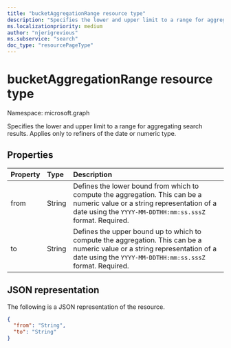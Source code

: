 ```yaml
---
title: "bucketAggregationRange resource type"
description: "Specifies the lower and upper limit to a range for aggregating search results. Applies only to refiners of the date or numeric type"
ms.localizationpriority: medium
author: "njerigrevious"
ms.subservice: "search"
doc_type: "resourcePageType"
---
```


# bucketAggregationRange resource type

Namespace: microsoft.graph

Specifies the lower and upper limit to a range for aggregating search results. Applies only to refiners of the date or numeric type.

## Properties

| Property     | Type        | Description |
|:-------------|:------------|:------------|
|from|String| Defines the lower bound from which to compute the aggregation. This can be a numeric value or a string representation of a date using the `YYYY-MM-DDTHH:mm:ss.sssZ` format. Required.|
|to|String| Defines the upper bound up to which to compute the aggregation. This can be a numeric value or a string representation of a date using the `YYYY-MM-DDTHH:mm:ss.sssZ` format. Required.|

## JSON representation

The following is a JSON representation of the resource.

<!-- {
  "blockType": "resource",
  "optionalProperties": [

  ],
  "@odata.type": "microsoft.graph.bucketAggregationRange",
  "baseType": null
}-->

```json
{
  "from": "String",
  "to": "String"
}
```
